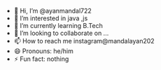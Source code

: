 - 👋 Hi, I’m @ayanmandal722
- 👀 I’m interested in java ,js
- 🌱 I’m currently learning B.Tech 
- 💞️ I’m looking to collaborate on ...
- 📫 How to reach me instagram@mandalayan202
- 😄 Pronouns: he/him
- ⚡ Fun fact: nothing

<!---
ayanmandal722/ayanmandal722 is a ✨ special ✨ repository because its `README.md` (this file) appears on your GitHub profile.
You can click the Preview link to take a look at your changes.
--->
